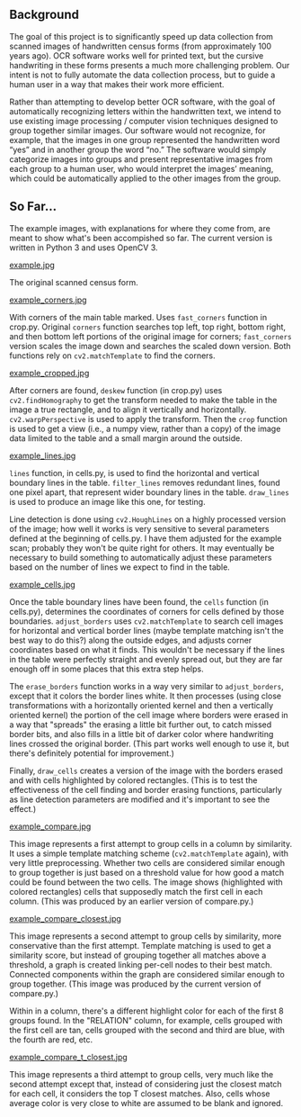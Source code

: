 ## Background

The goal of this project is to significantly speed up data collection
from scanned images of handwritten census forms (from approximately
100 years ago).
OCR software works well for printed text, but the cursive
handwriting in these forms presents a much
more challenging problem. Our intent is not to fully
automate the data collection process, but to guide a human user in
a way that makes their work more efficient.

Rather than attempting
to develop better OCR software, with the goal of automatically
recognizing letters within the handwritten text, we intend to use
existing image processing / computer vision techniques designed to
group together similar images. Our software would not recognize,
for example, that the images in one group represented the
handwritten word “yes” and in another group the word “no.” The
software would simply categorize images into groups and present
representative images from each group to a human user, who would
interpret the images’ meaning, which could be automatically applied
to the other images from the group.

## So Far...

The example images, with explanations for where they come from,
are meant to show what's been accompished so far.  The current
version is written in Python 3 and uses OpenCV 3.

[example.jpg](example.jpg)

The original scanned census form.

[example\_corners.jpg](example\_corners.jpg)

With corners of the main table marked.  Uses `fast_corners`
function in crop.py.  Original `corners` function searches top
left, top right, bottom right, and then bottom left portions of
the original image for corners; `fast_corners` version scales
the image down and searches the scaled down version.  Both
functions rely on `cv2.matchTemplate` to find the corners.

[example\_cropped.jpg](example\_cropped.jpg)

After corners are found, `deskew` function (in crop.py) uses
`cv2.findHomography` to get the transform needed to make the
table in the image a true rectangle, and to align it vertically
and horizontally.  `cv2.warpPerspective` is used to apply the
transform.  Then the `crop` function is used to get a view
(i.e., a numpy view, rather than a copy) of the image data limited
to the table and a small margin around the outside.

[example\_lines.jpg](example\_lines.jpg)

`lines` function, in cells.py, is used to find the horizontal and
vertical boundary lines in the table.  `filter_lines` removes
redundant lines, found one pixel apart, that represent wider
boundary lines in the table.  `draw_lines` is used to produce
an image like this one, for testing.

Line detection is done using `cv2.HoughLines` on a highly
processed version of the image; how well it works is very
sensitive to several parameters defined at the
beginning of cells.py.  I have them adjusted for the example
scan; probably they won't be quite right for others.  It may
eventually be necessary to build something to
automatically adjust these parameters based on the number of
lines we expect to find in the table.

[example\_cells.jpg](example\_cells.jpg)

Once the table boundary lines have been found, the `cells` function
(in cells.py), determines the coordinates of corners for cells
defined by those boundaries.  `adjust_borders` uses
`cv2.matchTemplate` to search cell images for horizontal and
vertical border lines (maybe template matching isn't the best way
to do this?) along the outside edges, and adjusts corner
coordinates based on what it finds.  This wouldn't be necessary
if the lines in the table were perfectly straight and evenly
spread out, but they are far enough off in some places that this
extra step helps.

The `erase_borders` function works in a way very similar to
`adjust_borders`, except that it colors the border lines white.
It then processes (using close transformations with a horizontally
oriented kernel and then a vertically oriented kernel) the portion
of the cell image where borders
were erased in a way that "spreads" the erasing a little bit
further out, to catch missed border bits, and also fills in a
little bit of darker color where handwriting lines crossed the
original border.  (This part works well enough to use it, but
there's definitely potential for improvement.)

Finally, `draw_cells` creates a version of the image with the
borders erased and with cells highlighted by colored rectangles.
(This is to test the effectiveness of the cell finding and
border erasing functions, particularly as line detection parameters
are modified and it's important to see the effect.)

[example\_compare.jpg](example\_compare.jpg)

This image represents a first attempt to group cells in a column
by similarity.  It uses a simple template matching scheme
(`cv2.matchTemplate` again), with very little preprocessing.
Whether two cells are considered similar enough to group together
is just based on a threshold value for how good a match could
be found between the two cells.  The image shows (highlighted
with colored rectangles) cells that supposedly match the first
cell in each column.  (This was produced by an earlier version of
compare.py.)

[example\_compare\_closest.jpg](example\_compare\_closest.jpg)

This image represents a second attempt to group cells by similarity,
more conservative than the first attempt.  Template matching is
used to get a similarity score, but instead of grouping together
all matches above a threshold, a graph is created linking per-cell
nodes to their best match.  Connected components within the graph
are considered similar enough to group together.  (This image
was produced by the current version of compare.py.)

Within in a column, there's a different highlight color for
each of the first 8 groups found.  In the "RELATION" column, for
example, cells grouped with the first cell are tan, cells grouped
with the second and third are blue, with the fourth are red, etc.

[example\_compare\_t\_closest.jpg](example\_compare\_t\_closest.jpg)

This image represents a third attempt to group cells, very much
like the second attempt except that, instead of considering just
the closest match for each cell, it considers the top T closest
matches.  Also, cells whose average color is very close to white
are assumed to be blank and ignored.

